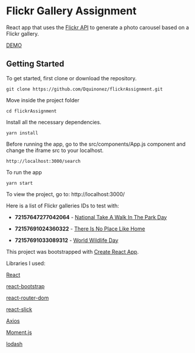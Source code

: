 # Flickr Gallery Assignment

React app that uses the [Flickr API](https://www.flickr.com/services/api/) to generate a photo carousel based on a Flickr gallery.

[DEMO](https://flickr-assignment-app.herokuapp.com/)

Getting Started
---------------

To get started, first clone or download the repository.

```git clone https://github.com/Dquinonez/flickrAssignment.git```

Move inside the project folder

```cd flickrAssignment```

Install all the necessary dependencies.

```yarn install```

Before running the app, go to the src/components/App.js component and change the iframe src to your localhost.

```http://localhost:3000/search```

To run the app

```yarn start```

To view the project, go to: http://localhost:3000/

Here is a list of Flickr galleries IDs to test with:

* **72157647277042064** - [National Take A Walk In The Park Day](https://www.flickr.com/photos/flickr/galleries/72157667259442778/)

* **72157691024360322** - [There Is No Place Like Home](https://www.flickr.com/photos/flickr/galleries/72157691024360322/?rb=1)

*  **72157691033089312** - [World Wildlife Day](https://www.flickr.com/photos/flickr/galleries/72157691033089312/)

This project was bootstrapped with [Create React App](https://github.com/facebookincubator/create-react-app).

Libraries I used:

[React](https://reactjs.org/)

[react-bootstrap](https://react-bootstrap.github.io/)

[react-router-dom](https://www.npmjs.com/package/react-router-dom)

[react-slick](https://github.com/akiran/react-slick)

[Axios](https://github.com/axios/axios)

[Moment.js](https://momentjs.com/)

[lodash](https://lodash.com/)
